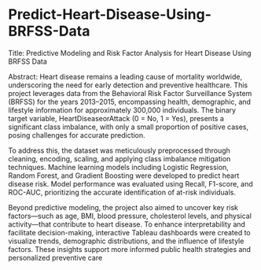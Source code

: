 # Predict-Heart-Disease-Using-BRFSS-Data

Title:
Predictive Modeling and Risk Factor Analysis for Heart Disease Using BRFSS Data

Abstract:
Heart disease remains a leading cause of mortality worldwide, underscoring the need for early detection and preventive healthcare. This project leverages data from the Behavioral Risk Factor Surveillance System (BRFSS) for the years 2013–2015, encompassing health, demographic, and lifestyle information for approximately 300,000 individuals. The binary target variable, HeartDiseaseorAttack (0 = No, 1 = Yes), presents a significant class imbalance, with only a small proportion of positive cases, posing challenges for accurate prediction.

To address this, the dataset was meticulously preprocessed through cleaning, encoding, scaling, and applying class imbalance mitigation techniques. Machine learning models including Logistic Regression, Random Forest, and Gradient Boosting were developed to predict heart disease risk. Model performance was evaluated using Recall, F1-score, and ROC-AUC, prioritizing the accurate identification of at-risk individuals.

Beyond predictive modeling, the project also aimed to uncover key risk factors—such as age, BMI, blood pressure, cholesterol levels, and physical activity—that contribute to heart disease. To enhance interpretability and facilitate decision-making, interactive Tableau dashboards were created to visualize trends, demographic distributions, and the influence of lifestyle factors. These insights support more informed public health strategies and personalized preventive care
